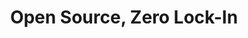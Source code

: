 ---
title: 'Open Source, Zero Lock-In'
description: 'Being an open-source programming language, Ballerina offers the flexibility to view, modify, and run code in any environment, thus enabling seamless migration of integration code across platforms without the need for re-implementation.<br/><br/>Why get stuck with lock-in integration platforms?'
image: 'images/open-source-zero-lock-in-image-transparent-bg.png'
---
